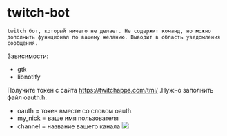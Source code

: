 # twitch-bot
	twitch бот, который ничего не делает. Не содержит команд, но можно дополнить функционал по вашему желанию. Выводит в область уведомления сообщения.

Зависимости:
* gtk
* libnotify

Получите токен с сайта https://twitchapps.com/tmi/ .Нужно заполнить файл oauth.h.
* oauth = токен вместе со словом oauth.
* my_nick = ваше имя пользователя 
* channel = название вашего канала
![](http://s1.uploadpics.ru/images/Wylq3uVVHS.png)
